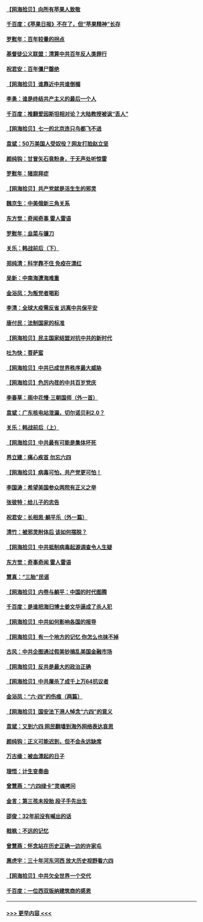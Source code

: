 #### [【网海拾贝】向所有苹果人致敬](../pages/nsc993/n13046795.md?t=06260652) 
#### [千百度：《苹果日报》不在了，但“苹果精神”长存](../pages/nsc993/n13046703.md?t=06260652) 
#### [罗慰年：百年较量的拐点](../pages/nsc993/n13046542.md?t=06260652) 
#### [基督徒公义联盟：清算中共百年反人类罪行](../pages/nsc993/n13046499.md?t=06260652) 
#### [祝君安：百年僵尸罄绝](../pages/nsc993/n13045595.md?t=06260652) 
#### [【网海拾贝】谁靠近中共谁倒楣](../pages/nsc993/n13044667.md?t=06260652) 
#### [李勇：谁是终结共产主义的最后一个人](../pages/nsc993/n13044397.md?t=06260652) 
#### [千百度：推翻爱因斯坦相对论？大陆教授被讽“丢人”](../pages/nsc993/n13043908.md?t=06260652) 
#### [【网海拾贝】七一的北京连只鸟都飞不进](../pages/nsc993/n13041377.md?t=06260652) 
#### [袁斌：50万美国人受奴役？网友打脸赵立坚](../pages/nsc993/n13041330.md?t=06260652) 
#### [颜纯钩：甘冒矢石竟粉身，于无声处听惊雷](../pages/nsc993/n13041140.md?t=06260652) 
#### [罗慰年：猪崇拜症](../pages/nsc993/n13041071.md?t=06260652) 
#### [【网海拾贝】共产党就是活生生的邪灵](../pages/nsc993/n13036627.md?t=06260652) 
#### [魏京生：中美俄新三角关系](../pages/nsc993/n13035986.md?t=06260652) 
#### [东方觉：奇闻奇事 雷人雷语](../pages/nsc993/n13035878.md?t=06260652) 
#### [罗慰年：韭菜与镰刀](../pages/nsc993/n13034374.md?t=06260652) 
#### [关乐：韩战前后（下）](../pages/nsc993/n13034113.md?t=06260652) 
#### [郑纯清：科学靠不住 免疫在漂红](../pages/nsc993/n13034093.md?t=06260652) 
#### [吴新：中南海遭海难重](../pages/nsc993/n13034084.md?t=06260652) 
#### [金浴凤：为叛党者喝彩](../pages/nsc993/n13034058.md?t=06260652) 
#### [李清：全球大疫需反省 远离中共保平安](../pages/nsc993/n13033784.md?t=06260652) 
#### [唐付民：法制国家的标准](../pages/nsc993/n13032944.md?t=06260652) 
#### [【网海拾贝】民主国家结盟对抗中共的新时代](../pages/nsc993/n13031717.md?t=06260652) 
#### [吐为快：菩萨蛮](../pages/nsc993/n13030033.md?t=06260652) 
#### [【网海拾贝】中共已成世界秩序最大威胁](../pages/nsc993/n13028138.md?t=06260652) 
#### [【网海拾贝】色厉内荏的中共百岁党庆](../pages/nsc993/n13025582.md?t=06260652) 
#### [李春草：雨中花慢‧三朝国师（外一首）](../pages/nsc993/n13025567.md?t=06260652) 
#### [袁斌：广东核电站泄漏，切尔诺贝利2.0？](../pages/nsc993/n13025475.md?t=06260652) 
#### [关乐：韩战前后（上）](../pages/nsc993/n13025387.md?t=06260652) 
#### [【网海拾贝】中共最有可能是集体坏死](../pages/nsc993/n13023101.md?t=06260652) 
#### [界立建：痛心疾首 勿忘六四](../pages/nsc993/n13022339.md?t=06260652) 
#### [【网海拾贝】病毒可怕，共产党更可怕！](../pages/nsc993/n13020728.md?t=06260652) 
#### [李国涛：希望美国参众两院有正义之举](../pages/nsc993/n13020674.md?t=06260652) 
#### [张彼特：给儿子的忠告](../pages/nsc993/n13018934.md?t=06260652) 
#### [祝君安：长相思‧躺平乐（外一篇）](../pages/nsc993/n13018923.md?t=06260652) 
#### [清竹：被邪灵附体后 该如何摆脱？](../pages/nsc993/n13018877.md?t=06260652) 
#### [【网海拾贝】中共抵制病毒起源调查令人生疑](../pages/nsc993/n13017785.md?t=06260652) 
#### [东方觉：奇事奇闻 雷人雷语](../pages/nsc993/n13017577.md?t=06260652) 
#### [慧真：“三胎”民谣](../pages/nsc993/n13017394.md?t=06260652) 
#### [【网海拾贝】内卷与躺平：中国的时代图腾](../pages/nsc993/n13016128.md?t=06260652) 
#### [千百度：是谁把海归博士姜文华逼成了杀人犯](../pages/nsc993/n13015218.md?t=06260652) 
#### [【网海拾贝】中共如何影响各国的报导](../pages/nsc993/n13012599.md?t=06260652) 
#### [【网海拾贝】有一个地方的记忆 你怎么也抹不掉](../pages/nsc993/n13009802.md?t=06260652) 
#### [古风：中共企图通过假美钞搞乱美国金融市场](../pages/nsc993/n13009626.md?t=06260652) 
#### [【网海拾贝】反共是最大的政治正确](../pages/nsc993/n13007051.md?t=06260652) 
#### [【网海拾贝】中共屠杀了成千上万64抗议者](../pages/nsc993/n13002713.md?t=06260652) 
#### [金浴凤：“六·四”的伤痕（两篇）](../pages/nsc993/n13001719.md?t=06260652) 
#### [【网海拾贝】国安法下港人悼念“六四”的意义](../pages/nsc993/n13001039.md?t=06260652) 
#### [袁斌：又到六四 网民翻墙到海外网络表达哀思](../pages/nsc993/n13000995.md?t=06260652) 
#### [颜纯钩：正义可能迟到，但不会永远缺席](../pages/nsc993/n13000920.md?t=06260652) 
#### [万古缘：被血漂起的日子](../pages/nsc993/n13000914.md?t=06260652) 
#### [理悟：计生变奏曲](../pages/nsc993/n13000414.md?t=06260652) 
#### [曾慧燕：“六四绿卡”灵魂拷问](../pages/nsc993/n13000277.md?t=06260652) 
#### [金言：第三孩未投胎 段子手先出生](../pages/nsc993/n13000215.md?t=06260652) 
#### [邵俊：32年前没有喊出的话](../pages/nsc993/n13000181.md?t=06260652) 
#### [戟枫：不远的记忆](../pages/nsc993/n13000121.md?t=06260652) 
#### [曾慧燕：怀念站在历史正确一边的许家屯](../pages/nsc993/n13000073.md?t=06260652) 
#### [惠虎宇：三十年河东河西 放大历史视野看六四](../pages/nsc993/n13000018.md?t=06260652) 
#### [【网海拾贝】中共欠全世界一个交代](../pages/nsc993/n12998706.md?t=06260652) 
#### [千百度：一位西双版纳建筑商的感恩](../pages/nsc993/n12998487.md?t=06260652) 

----
#### [ >>> 更早内容 <<< ](../indexes/nsc993-earlier.md)
